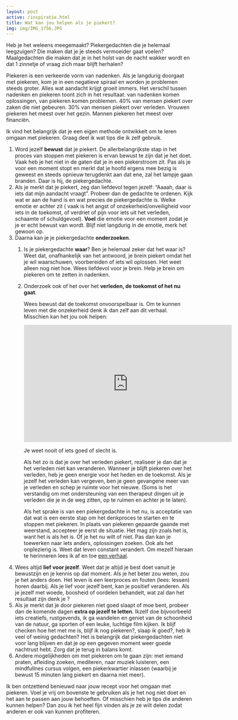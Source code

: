 ```yaml
---
layout: post
active: /inspiratie.html
title: Wat kan jou helpen als je piekert?
img: img/IMG_1756.JPG
---
```

Heb je het weleens meegemaakt? Piekergedachten die je helemaal leegzuigen? Die maken dat je je steeds vermoeider gaat voelen? Maalgedachten die maken dat je in het holst van de nacht wakker wordt en dat 1 zinnetje of vraag zich maar blijft herhalen?

Piekeren is een verkeerde vorm van nadenken. Als je langdurig doorgaat met piekeren, kom je in  een negatieve spiraal en worden je problemen steeds groter. Alles wat aandacht krijgt groeit immers. Het verschil tussen nadenken en piekeren toont zich in het resultaat: van nadenken komen oplossingen, van piekeren komen problemen.
40% van mensen piekert over zaken die niet gebeuren.
30% van mensen piekert over verleden.
Vrouwen piekeren het meest over het gezin.
Mannen piekeren het meest over financiën.

Ik vind het belangrijk dat je een eigen methode ontwikkelt om te leren omgaan met piekeren. Graag deel ik wat tips die ik zelf gebruik.

1. Word jezelf **bewust** dat je piekert. De allerbelangrijkste stap in het proces van stoppen met piekeren is ervan bewust te zijn dat je het doet. Vaak heb je het niet in de gaten dat je in een piekerstroom zit. Pas als je voor een moment stopt en merkt dat je hoofd ergens mee bezig is geweest en steeds opnieuw terugdenkt aan dat ene, zal het lampje gaan branden. Daar is hij, de piekergedachte.
2. Als je merkt dat je piekert, zeg dan liefdevol tegen jezelf: “Aaaah, daar is iets dat mijn aandacht vraagt”. Probeer dan de gedachte te ordenen. Kijk wat er aan de hand is en wat precies de piekergedachte is. Welke emotie er achter zit ( vaak is het angst of onzekerheid/onveiligheid voor iets in de toekomst, of verdriet of pijn voor iets uit het verleden, schaamte of schuldgevoel). **Voel** die emotie voor een moment zodat je je er echt bewust van wordt. Blijf niet langdurig in de emotie, merk het gewoon op.
3. Daarna kan je je piekergedachte **onderzoeken**.
   1. Is je piekergedachte **waar**? Ben je helemaal zeker dat het waar is? Weet dat, onafhankelijk van het  antwoord, je brein piekert omdat het je wil waarschuwen, voorbereiden of iets wil oplossen. Het weet alleen nog niet hoe. Wees liefdevol voor je brein. Help je brein om piekeren om te zetten in nadenken.
   2. Onderzoek ook of het over het **verleden, de toekomst of het nu gaat**.

      Wees bewust dat de toekomst onvoorspelbaar is. Om te kunnen leven met die onzekerheid denk ik dan zelf aan dit verhaal. Misschien kan het jou ook helpen:

      <iframe width="560" height="315" src="https://www.youtube.com/embed/81XIhTePvKE" frameborder="0" allowfullscreen></iframe>

      Je weet nooit of iets goed of slecht is.

      Als het zo is dat je over het verleden piekert, realiseer je dan dat je het verleden niet kan veranderen. Wanneer je blijft piekeren over het verleden, heb je geen energie voor het heden en de toekomst. Als je jezelf het verleden kan vergeven, ben je geen gevangene meer van je verleden en schep je ruimte voor het nieuwe. (Soms is het verstandig om met ondersteuning van een therapeut dingen uit je verleden die je in de weg zitten, op te ruimen en achter je te laten).

      Als het sprake is van een piekergedachte in het nu, is acceptatie van dat wat is een eerste stap om het denkproces te starten en te stoppen met piekeren. In plaats van piekeren gepaarde gaande met weerstand, accepteer je eerst de situatie. Het mag zijn zoals het is, want het is als het is. Of je het nu wilt of niet. Pas dan kan je toewerken naar iets anders, oplossingen zoeken. Ook als het onplezierig is. Weet dat leven constant verandert. Om mezelf hieraan te herinneren lees ik af en toe [een verhaal](http://www.senseofhappiness.nl/inspirerende-verhalen-voorbij.php).
4. Wees altijd **lief voor jezelf**. Weet dat je altijd je best doet vanuit je bewustzijn en je kennis op dat moment. Als je het beter zou weten, zou je het anders doen. Het leven is een leerproces en fouten (lees: lessen) horen daarbij. Als je lief voor jezelf bent, kan je positief veranderen. Als je jezelf met woede, boosheid of oordelen behandelt, wat zal dan het resultaat zijn denk je ?
5. Als je merkt dat je door piekeren niet goed slaapt of moe bent, probeer dan de komende dagen **extra op jezelf te letten**. Ikzelf doe bijvoorbeeld iets creatiefs, rustgevends, ik ga wandelen en geniet van de schoonheid van de natuur, ga sporten of een leuke, luchtige film kijken. Ik blijf checken hoe het met me is, blijf ik nog piekeren?, slaap ik goed?, heb ik veel of weinig gedachten? Het is belangrijk dat piekergedachten niet voor lang blijven en dat je op een gegeven moment weer goede nachtrust hebt. Zorg dat je terug in balans komt.
6. Andere mogelijkheden om met piekeren om te gaan zijn: met iemand praten, afleiding zoeken, mediteren, naar muziek luisteren, een mindfullnes cursus volgen, een piekerkwartier inlassen (waarbij je bewust 15 minuten lang piekert en daarna niet meer).

Ik ben ontzettend benieuwd naar jouw recept voor het omgaan met piekeren.
Voel je vrij om bovenste te gebruiken als je het nog niet doet en het aan te passen aan jouw behoeften. Of misschien heb je tips die anderen kunnen helpen? Dan zou ik het heel fijn vinden als je ze wilt delen zodat anderen er ook van kunnen profiteren.
